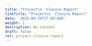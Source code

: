 ```yaml
---
title: "Project\n  Closure Report"
linkTitle: "Project\n  Closure Report"
date: '2025-04-29T17:09:00Z'
weight: 1
description: No content
draft: false
ref: project-closure-report
---
```


